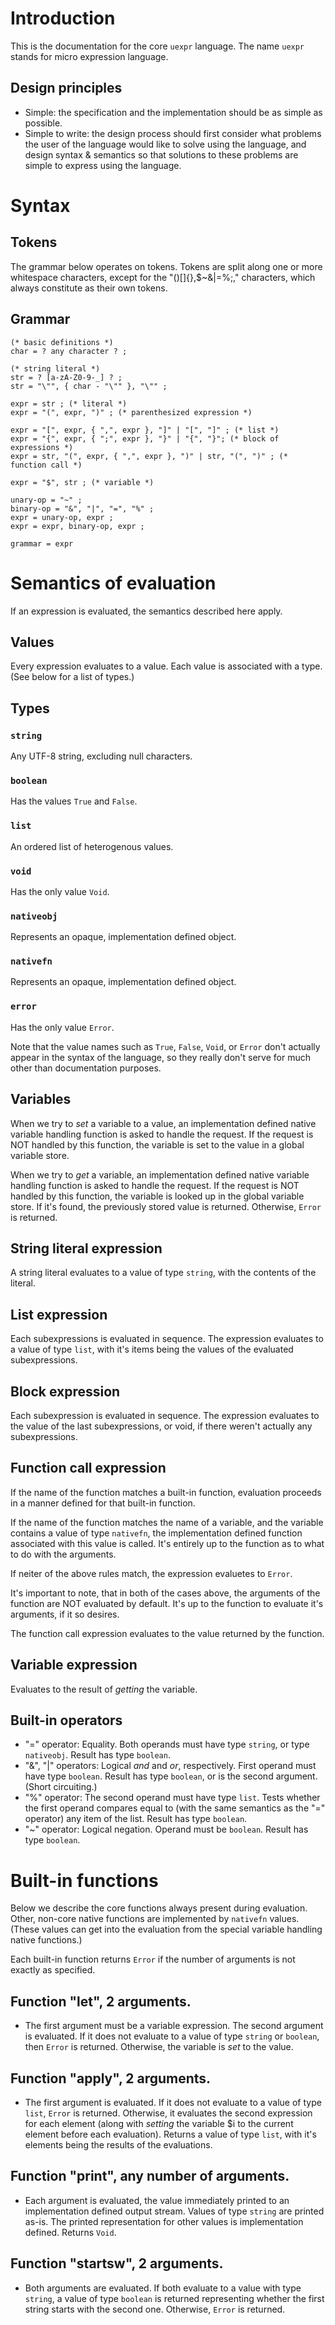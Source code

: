 # Introduction
This is the documentation for the core `uexpr` language. The name `uexpr`
stands for micro expression language.

## Design principles
- Simple: the specification and the implementation should be as simple as
  possible.
- Simple to write: the design process should first consider what problems the
  user of the language would like to solve using the language, and design
  syntax & semantics so that solutions to these problems are simple to express
  using the language.

# Syntax

## Tokens
The grammar below operates on tokens. Tokens are split along one or more
whitespace characters, except for the "()[]{},$~&|=%;," characters, which
always constitute as their own tokens.

## Grammar
```
(* basic definitions *)
char = ? any character ? ;

(* string literal *)
str = ? [a-zA-Z0-9-_] ? ;
str = "\"", { char - "\"" }, "\"" ;

expr = str ; (* literal *)
expr = "(", expr, ")" ; (* parenthesized expression *)

expr = "[", expr, { ",", expr }, "]" | "[", "]" ; (* list *)
expr = "{", expr, { ";", expr }, "}" | "{", "}"; (* block of expressions *)
expr = str, "(", expr, { ",", expr }, ")" | str, "(", ")" ; (* function call *)

expr = "$", str ; (* variable *)

unary-op = "~" ;
binary-op = "&", "|", "=", "%" ;
expr = unary-op, expr ;
expr = expr, binary-op, expr ;

grammar = expr
```

# Semantics of evaluation
If an expression is evaluated, the semantics described here apply.

## Values
Every expression evaluates to a value. Each value is associated with a type.
(See below for a list of types.)

## Types
### `string`
Any UTF-8 string, excluding null characters.
### `boolean`
Has the values `True` and `False`.
### `list`
An ordered list of heterogenous values.
### `void`
Has the only value `Void`.
### `nativeobj`
Represents an opaque, implementation defined object.
### `nativefn`
Represents an opaque, implementation defined object.
### `error`
Has the only value `Error`.

Note that the value names such as `True`, `False`, `Void`, or `Error` don't
actually appear in the syntax of the language, so they really don't serve for
much other than documentation purposes.

## Variables
When we try to *set* a variable to a value, an implementation defined native
variable handling function is asked to handle the request. If the request is
NOT handled by this function, the variable is set to the value in a global
variable store.

When we try to *get* a variable, an implementation defined native variable
handling function is asked to handle the request. If the request is NOT handled
by this function, the variable is looked up in the global variable store. If
it's found, the previously stored value is returned. Otherwise, `Error` is
returned.

## String literal expression
A string literal evaluates to a value of type `string`, with the contents of
the literal.

## List expression
Each subexpressions is evaluated in sequence. The expression evaluates to a
value of type `list`, with it's items being the values of the evaluated
subexpressions.

## Block expression
Each subexpression is evaluated in sequence. The expression evaluates to the
value of the last subexpressions, or void, if there weren't actually any
subexpressions.

## Function call expression
If the name of the function matches a built-in function, evaluation proceeds in
a manner defined for that built-in function.

If the name of the function matches the name of a variable, and the variable
contains a value of type `nativefn`, the implementation defined function
associated with this value is called. It's entirely up to the function as to
what to do with the arguments.

If neiter of the above rules match, the expression evaluetes to `Error`.

It's important to note, that in both of the cases above, the arguments of the
function are NOT evaluated by default. It's up to the function to evaluate it's
arguments, if it so desires.

The function call expression evaluates to the value returned by the function.

## Variable expression
Evaluates to the result of *getting* the variable.

## Built-in operators
- "=" operator: Equality. Both operands must have type `string`, or type
  `nativeobj`. Result has type `boolean`.
- "&", "|" operators: Logical *and* and *or*, respectively. First operand must
  have type `boolean`. Result has type `boolean`, or is the second argument.
  (Short circuiting.)
- "%" operator: The second operand must have type `list`. Tests whether the
  first operand compares equal to (with the same semantics as the "=" operator)
  any item of the list. Result has type `boolean`.
- "~" operator: Logical negation. Operand must be `boolean`. Result has type
  `boolean`.

# Built-in functions
Below we describe the core functions always present during evaluation. Other,
non-core native functions are implemented by `nativefn` values. (These values
can get into the evaluation from the special variable handling native
functions.)

Each built-in function returns `Error` if the number of arguments is not
exactly as specified.

## Function "let", 2 arguments.
- The first argument must be a variable expression. The second argument is
  evaluated. If it does not evaluate to a value of type `string` or `boolean`,
  then `Error` is returned. Otherwise, the variable is *set* to the value.

## Function "apply", 2 arguments.
- The first argument is evaluated. If it does not evaluate to a value of type
  `list`, `Error` is returned. Otherwise, it evaluates the second expression
  for each element (along with *setting* the variable $i to the current element
  before each evaluation). Returns a value of type `list`, with it's elements
  being the results of the evaluations.

## Function "print", any number of arguments.
- Each argument is evaluated, the value immediately printed to an
  implementation defined output stream. Values of type `string` are printed
  as-is. The printed representation for other values is implementation defined.
  Returns `Void`.

## Function "startsw", 2 arguments.
- Both arguments are evaluated. If both evaluate to a value with type `string`,
  a value of type `boolean` is returned representing whether the first string
  starts with the second one. Otherwise, `Error` is returned.

